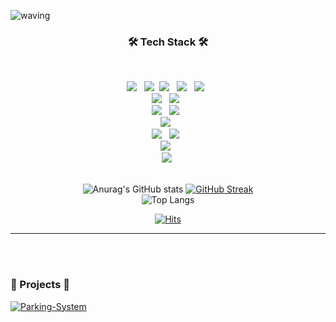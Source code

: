 

![waving](https://capsule-render.vercel.app/api?type=waving&height=200&text=Jihye's_GIT!&fontAlign=55&fontAlignY=45&color=gradient)




<div align="center"><h3 align="center"><b>🛠 Tech Stack 🛠</b></h3>
</br>
<p align="center">
<img src="https://img.shields.io/badge/python-3776AB?style=plastic&logo=Python&logoColor=white"/></a> &nbsp
<img src="https://img.shields.io/badge/Java-007396?style=flat&logo=Java&logoColor=white"/></a>&nbsp
<img src="https://img.shields.io/badge/MySQL-4479A1?style=plastic&logo=MySQL&logoColor=white"/></a> &nbsp
<img src="https://img.shields.io/badge/HTML5-E34F26?style=plastic&logo=HTML5&logoColor=white"/></a> &nbsp
<img src="https://img.shields.io/badge/CSS3-1572B6?style=plastic&logo=CSS3&logoColor=white"/></a> &nbsp<br>
<img src="https://img.shields.io/badge/Apache-D22128?style=plastic&logo=Apache&logoColor=white"/></a> &nbsp
<img src="https://img.shields.io/badge/PHP-777BB4?style=plastic&logo=PHP&logoColor=white"/></a> &nbsp<br>
<img src="https://img.shields.io/badge/Google Colab-F9AB00?style=plastic&logo=Google Colab&logoColor=white"/></a> &nbsp
<img src="https://img.shields.io/badge/Visual Studio Code-007ACC?style=plastic&logo=Visual Studio Code&logoColor=white"/></a> &nbsp <br>
<img src="https://img.shields.io/badge/Yolo-00FFFF?style=plastic&logo=Yolo&logoColor=white"/></a> &nbsp <br>
<img src="https://img.shields.io/badge/Amazon AWS-232F3E?style=plastic&logo=Amazon%20AWS&logoColor=white"/></a> &nbsp
<img src="https://img.shields.io/badge/Amazon EC2-FF9900?style=plastic&logo=Amazon EC2&logoColor=white"/></a> &nbsp<br>
<img src="https://img.shields.io/badge/Grafana-F46800?style=plastic&logo=Grafana&logoColor=white"/></a> &nbsp<br>
<img src="https://img.shields.io/badge/Adobe Photoshop-3F4F75?style=flat&logo=Adobe Photoshop&logoColor=white"/></a>&nbsp<br>


<br>

![Anurag's GitHub stats](https://github-readme-stats.vercel.app/api?username=lullu303&theme=transparent&show_icons=true)
[![GitHub Streak](https://streak-stats.demolab.com/?user=lullu303&theme=transparent)](https://git.io/streak-stats)
<br>
![Top Langs](https://github-readme-stats.vercel.app/api/top-langs/?username=lullu303&layout=compact&theme=transparent)
<!-- http://github-profile-summary-cards.vercel.app/api/cards/profile-details?username={lullu303}&theme={dracula} -->


[![Hits](https://hits.seeyoufarm.com/api/count/incr/badge.svg?url=https%3A%2F%2Fgithub.com%2Flullu303%2Fhit-counter&count_bg=%23D353B0&title_bg=%237A7A7A&icon=&icon_color=%23FFFFFF&title=hits&edge_flat=false)](https://hits.seeyoufarm.com) </div>

----------------

<br></br>
### 📄 Projects 📄
[![Parking-System](https://github-readme-stats.vercel.app/api/pin/?username=lullu303&repo=Tippingpoint&theme=tokyonight)](https://github.com/lullu303/Tippingpoint)

<!-- [![blocking-hate-speech](https://github-readme-stats.vercel.app/api/pin/?username=DAWUNHAN&repo=BERT-detect-hate-speech&theme=tokyonight)](https://github.com/DAWUNHAN/BERT-detect-hate-speech) -->


<br></br>

</div>
